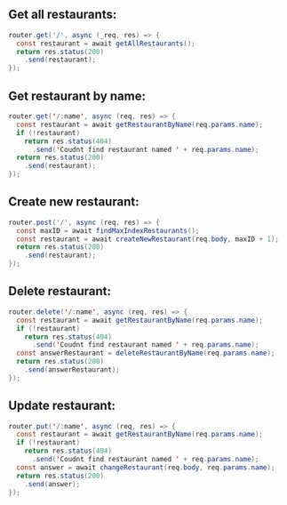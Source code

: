 Get all restaurants:
--------------------

```java
router.get('/', async (_req, res) => {
  const restaurant = await getAllRestaurants();
  return res.status(200)
    .send(restaurant);
});
```

Get restaurant by name:
-----------------------

```java
router.get('/:name', async (req, res) => {
  const restaurant = await getRestaurantByName(req.params.name);
  if (!restaurant)
    return res.status(404)
      .send('Coudnt find restaurant named ' + req.params.name);
  return res.status(200)
    .send(restaurant);
});
```

Create new restaurant:
----------------------

```java
router.post('/', async (req, res) => {
  const maxID = await findMaxIndexRestaurants();
  const restaurant = await createNewRestaurant(req.body, maxID + 1);
  return res.status(200)
    .send(restaurant);
});
```

Delete restaurant:
------------------

```java
router.delete('/:name', async (req, res) => {
  const restaurant = await getRestaurantByName(req.params.name);
  if (!restaurant)
    return res.status(404)
      .send('Coudnt find restaurant named ' + req.params.name);
  const answerRestaurant = deleteRestaurantByName(req.params.name);
  return res.status(200)
    .send(answerRestaurant);
});
```

Update restaurant:
------------------

```java
router.put('/:name', async (req, res) => {
  const restaurant = await getRestaurantByName(req.params.name);
  if (!restaurant)
    return res.status(404)
      .send('Coudnt find restaurant named ' + req.params.name);
  const answer = await changeRestaurant(req.body, req.params.name);
  return res.status(200)
    .send(answer);
});
```